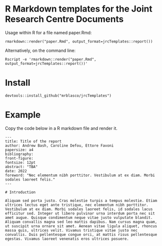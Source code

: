 # R Markdown templates for the Joint Research Centre Documents

Usage within R for a file named paper.Rmd: 

```
rmarkdown::render("paper.Rmd", output_format=jrcTemplates::report())
```

Alternatively, on the command line: 

```
Rscript -e 'rmarkdown::render("paper.Rmd", output_format=jrcTemplates::report())'
```

# Install 

```
devtools::install_github("mrblasco/jrcTemplates")
```

# Example 

Copy the code below in a R markdown file and render it. 

```
---
title: Title of the report
author: Andrew Bash, Caroline Defou, Ettore Favoni
papersize: a4
bibliography: 
front-figure: 
fontsize: 12pt
abstract: "TBA"
date: 2022
foreword: "Nec elementum nibh porttitor. Vestibulum at ex diam. Morbi sodales laoreet felis."
--- 

# Introduction 

Aliquam sed porta justo. Cras molestie turpis a tempus molestie. Etiam ultrices lectus eget ante tristique, nec elementum nibh porttitor. Vestibulum at ex diam. Morbi sodales laoreet felis, id sodales lacus efficitur sed. Integer ut libero pulvinar urna interdum porta nec sit amet augue. Quisque condimentum neque vitae justo vulputate blandit. Aliquam convallis magna sed leo mattis dapibus. Nam cursus magna quam, ut suscipit urna ornare sit amet. Aenean vitae ligula aliquet, rhoncus massa quis, ultrices velit. Vivamus tristique vitae justo nec convallis. Duis pellentesque congue orci, at mattis risus pellentesque egestas. Vivamus laoreet venenatis eros ultrices posuere.

```

